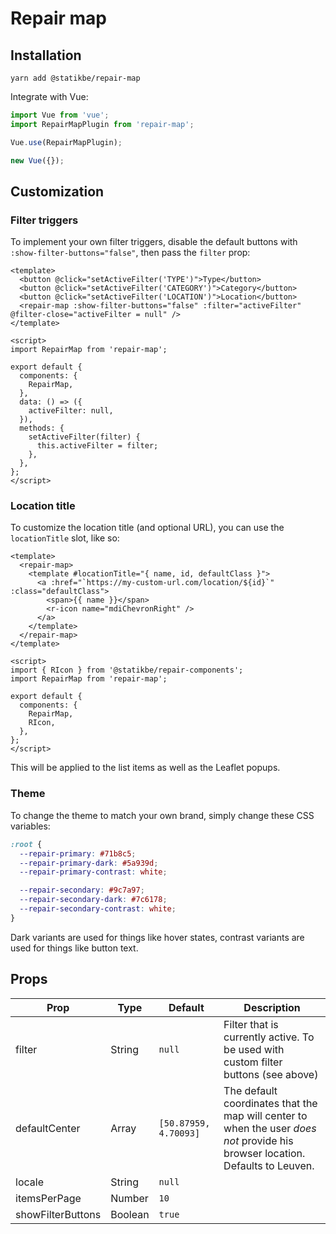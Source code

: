 # Repair map

## Installation

```
yarn add @statikbe/repair-map
```

Integrate with Vue:

```javascript
import Vue from 'vue';
import RepairMapPlugin from 'repair-map';

Vue.use(RepairMapPlugin);

new Vue({});
```

## Customization

### Filter triggers

To implement your own filter triggers, disable the default buttons with `:show-filter-buttons="false"`, then pass the `filter` prop:

```vue
<template>
  <button @click="setActiveFilter('TYPE')">Type</button>
  <button @click="setActiveFilter('CATEGORY')">Category</button>
  <button @click="setActiveFilter('LOCATION')">Location</button>
  <repair-map :show-filter-buttons="false" :filter="activeFilter" @filter-close="activeFilter = null" />
</template>

<script>
import RepairMap from 'repair-map';

export default {
  components: {
    RepairMap,
  },
  data: () => ({
    activeFilter: null,
  }),
  methods: {
    setActiveFilter(filter) {
      this.activeFilter = filter;
    },
  },
};
</script>
```

### Location title

To customize the location title (and optional URL), you can use the `locationTitle` slot, like so:

```vue
<template>
  <repair-map>
    <template #locationTitle="{ name, id, defaultClass }">
      <a :href="`https://my-custom-url.com/location/${id}`" :class="defaultClass">
        <span>{{ name }}</span>
        <r-icon name="mdiChevronRight" />
      </a>
    </template>
  </repair-map>
</template>

<script>
import { RIcon } from '@statikbe/repair-components';
import RepairMap from 'repair-map';

export default {
  components: {
    RepairMap,
    RIcon,
  },
};
</script>
```

This will be applied to the list items as well as the Leaflet popups.

### Theme

To change the theme to match your own brand, simply change these CSS variables:

```css
:root {
  --repair-primary: #71b8c5;
  --repair-primary-dark: #5a939d;
  --repair-primary-contrast: white;

  --repair-secondary: #9c7a97;
  --repair-secondary-dark: #7c6178;
  --repair-secondary-contrast: white;
}
```

Dark variants are used for things like hover states, contrast variants are used for things like button text.

## Props

| Prop              | Type    | Default               | Description                                                                                                                    |
| ----------------- | ------- | --------------------- | ------------------------------------------------------------------------------------------------------------------------------ |
| filter            | String  | `null`                | Filter that is currently active. To be used with custom filter buttons (see above)                                             |
| defaultCenter     | Array   | `[50.87959, 4.70093]` | The default coordinates that the map will center to when the user _does not_ provide his browser location. Defaults to Leuven. |
| locale            | String  | `null`                |                                                                                                                                |
| itemsPerPage      | Number  | `10`                  |                                                                                                                                |
| showFilterButtons | Boolean | `true`                |                                                                                                                                |
